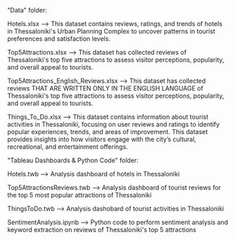 "Data" folder:

Hotels.xlsx --> This dataset contains reviews, ratings, and trends of hotels in Thessaloniki's Urban Planning Complex to uncover patterns in tourist preferences and satisfaction levels.

Top5Attractions.xlsx --> This dataset has collected reviews of Thessaloniki's top five attractions to assess visitor perceptions, popularity, and overall appeal to tourists.

Top5Attractions_English_Reviews.xlsx --> This dataset has collected reviews THAT ARE WRITTEN ONLY IN THE ENGLISH LANGUAGE of Thessaloniki's top five attractions to assess visitor perceptions, popularity, and overall appeal to tourists.

Things_To_Do.xlsx --> This dataset contains information about tourist activities in Thessaloniki, focusing on user reviews and ratings to identify popular experiences, trends, and areas of improvement. This dataset provides insights into how visitors 
engage with the city’s cultural, recreational, and entertainment offerings.


"Tableau Dashboards & Python Code" folder:

Hotels.twb --> Analysis dashboard of hotels in Thessaloniki

Top5AttractionsReviews.twb --> Analysis dashboard of tourist reviews for the top 5 most popular attractions of Thessaloniki

ThingsToDo.twb --> Analysis dashobard of tourist activities in Thessaloniki

SentimentAnalysis.ipynb --> Python code to perform sentiment analysis and keyword extraction on reviews of Thessaloniki's top 5 attractions
